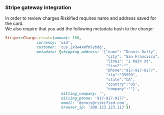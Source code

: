 <h3>Stripe gateway integration</h3>

In order to review charges Riskified requires name and address saved for the card.<br>
We also require that you add the following metadata hash to the charge:

```ruby
Stripe::Charge.create(amount: 100, 
		      currency: 'usd',
		      customer: 'cus_2xRw4xWfm7ybdg',
		      metadata: {shipping_address: '{"name": “Dennis Duffy", 
		                                     "city": "San Francisco",
		                                     "line1": "1 main st",
		                                     "line2":"",
		                                     "phone":"917-917-9177",
		                                     "zip":"99999",
		                                     "state":"CA",
		                                     "country":"US",
		                                     "company":""}', 
		                 billing_company: '',
		                 billing_phone: '917-917-9177',
		                 email: 'dennis@riskified.com',
		                 browser_ip: '200.123.123.113'})
```

